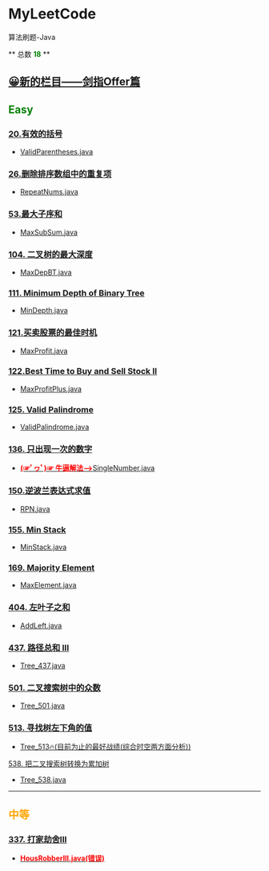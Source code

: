 # MyLeetCode
算法刷题-Java

** 总数  <font color = green>**18**</font> **

## [😀新的栏目——剑指Offer篇](src/coding_interviews/剑指offer篇.md)

## <font color = green>**Easy**</font>

### [20.有效的括号](https://leetcode-cn.com/problems/valid-parentheses/)
+ [ValidParentheses.java](https://github.com/han1254/MyLeetCode/blob/master/src/stack/valid_parentheses/ValidParentheses.java)

### [26.删除排序数组中的重复项](https://leetcode-cn.com/problems/remove-duplicates-from-sorted-array/)
+ [RepeatNums.java](https://github.com/han1254/MyLeetCode/blob/master/src/repeat_nums/RepeatNums.java)
### [53.最大子序和](https://leetcode-cn.com/problems/maximum-subarray)
+ [MaxSubSum.java](https://github.com/han1254/MyLeetCode/blob/master/src/maximum_suborder_sum/MaxSubSum.java)

### [104. 二叉树的最大深度](https://leetcode-cn.com/problems/maximum-depth-of-binary-tree/description/?utm_source=LCUS&utm_medium=ip_redirect_q_uns&utm_campaign=transfer2china)
+ [MaxDepBT.java](https://github.com/han1254/MyLeetCode/blob/master/src/tree/binary_tree/maximum_depth_of_binary_tree/MaxDepBT.java#L27)

### [111. Minimum Depth of Binary Tree](https://leetcode.com/problems/minimum-depth-of-binary-tree/)
+ [MinDepth.java](https://github.com/han1254/MyLeetCode/blob/master/src/tree/binary_tree/minmum_depth_of_binary_tree/MinDepth.java)

### [121.买卖股票的最佳时机](https://leetcode-cn.com/problems/best-time-to-buy-and-sell-stock/)
+ [MaxProfit.java](https://github.com/han1254/MyLeetCode/blob/master/src/max_profit/MaxProfit.java)
### [122.Best Time to Buy and Sell Stock II](https://leetcode.com/problems/best-time-to-buy-and-sell-stock-ii/description/)
+ [MaxProfitPlus.java](https://github.com/han1254/MyLeetCode/blob/master/src/max_profit/MaxProfitPlus.java)
### [125. Valid Palindrome](https://leetcode.com/problems/valid-palindrome/)
+ [ValidPalindrome.java](https://github.com/han1254/MyLeetCode/blob/master/src/array/ValidPalindrome.java)
### [136. 只出现一次的数字 ](https://leetcode-cn.com/problems/single-number/?utm_source=LCUS&utm_medium=ip_redirect_q_uns&utm_campaign=transfer2china)
+ [<font color = red>**(☞ﾟヮﾟ)☞ 牛逼解法-->**</font>SingleNumber.java ](https://github.com/han1254/MyLeetCode/blob/master/src/array/SingleNumber.java)

### [150.逆波兰表达式求值](https://leetcode-cn.com/problems/evaluate-reverse-polish-notation/)
+ [RPN.java](https://github.com/han1254/MyLeetCode/blob/master/src/stack/reverse_polish_notation/RPN.java)

### [155. Min Stack](https://leetcode.com/problems/min-stack/)
+ [MinStack.java](https://github.com/han1254/MyLeetCode/blob/master/src/stack/MinStack.java)

### [ 169. Majority Element](https://leetcode.com/problems/majority-element/description/)
+ [MaxElement.java](https://github.com/han1254/MyLeetCode/blob/master/src/array/MaxElement.java)

### [404. 左叶子之和](https://leetcode-cn.com/problems/sum-of-left-leaves/)

+ [AddLeft.java](https://github.com/han1254/MyLeetCode/blob/master/src/tree/binary_tree/AddLeft.java)

### [437. 路径总和 III](https://leetcode-cn.com/problems/path-sum-iii/)
+ [Tree_437.java](https://github.com/han1254/MyLeetCode/blob/master/src/tree/binary_tree/Tree_437.java)

### [501. 二叉搜索树中的众数](https://leetcode-cn.com/problems/find-mode-in-binary-search-tree/)
+ [Tree_501.java](https://github.com/han1254/MyLeetCode/blob/master/src/tree/binary_tree/Tree_501.java)

### [513. 寻找树左下角的值](https://leetcode-cn.com/problems/find-bottom-left-tree-value/)
+ [Tree_513🔥(目前为止的最好战绩(综合时空两方面分析))](https://github.com/han1254/MyLeetCode/blob/master/src/tree/binary_tree/Tree_513.java)

[538. 把二叉搜索树转换为累加树](https://leetcode-cn.com/problems/convert-bst-to-greater-tree/)
+ [Tree_538.java](https://github.com/han1254/MyLeetCode/blob/master/src/tree/binary_tree/Tree_538.java)

---

## <font color = orange>**中等**</font>

### [337. 打家劫舍III](https://leetcode-cn.com/problems/house-robber-iii/)
+ [<font color = red>**HousRobberIII.java(错误)**</font>](https://github.com/han1254/MyLeetCode/blob/master/src/tree/binary_tree/bfs/HouseRobberIII.java)


